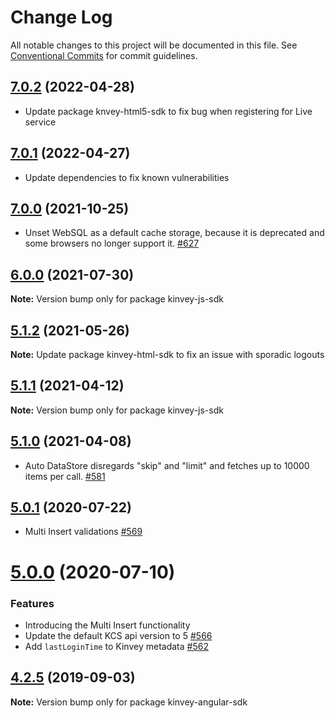 # Change Log

All notable changes to this project will be documented in this file.
See [Conventional Commits](https://conventionalcommits.org) for commit guidelines.

## [7.0.2](https://github.com/Kinvey/js-sdk/compare/kinvey-angular-sdk@7.0.1...kinvey-angular-sdk@7.0.2) (2022-04-28)

* Update package knvey-html5-sdk to fix bug when registering for Live service





## [7.0.1](https://github.com/Kinvey/js-sdk/compare/kinvey-angular-sdk@7.0.0...kinvey-angular-sdk@7.0.1) (2022-04-27)

* Update dependencies to fix known vulnerabilities





## [7.0.0](https://github.com/Kinvey/js-sdk/compare/kinvey-angular-sdk@6.0.0...kinvey-angular-sdk@7.0.0) (2021-10-25)

* Unset WebSQL as a default cache storage, because it is deprecated and some browsers no longer support it. [#627](https://github.com/Kinvey/js-sdk/pull/627)





## [6.0.0](https://github.com/Kinvey/js-sdk/compare/kinvey-angular-sdk@5.1.1...kinvey-angular-sdk@6.0.0) (2021-07-30)

**Note:** Version bump only for package kinvey-js-sdk




## [5.1.2](https://github.com/Kinvey/js-sdk/compare/kinvey-angular-sdk@5.1.1...kinvey-angular-sdk@5.1.2) (2021-05-26)

**Note:** Update package kinvey-html-sdk to fix an issue with sporadic logouts





## [5.1.1](https://github.com/Kinvey/js-sdk/compare/kinvey-angular-sdk@5.1.0...kinvey-angular-sdk@5.1.1) (2021-04-12)

**Note:** Version bump only for package kinvey-js-sdk





## [5.1.0](https://github.com/Kinvey/js-sdk/compare/kinvey-angular-sdk@5.0.1...kinvey-angular-sdk@5.1.0) (2021-04-08)

* Auto DataStore disregards "skip" and "limit" and fetches up to 10000 items per call. [#581](https://github.com/Kinvey/js-sdk/pull/581)





## [5.0.1](https://github.com/Kinvey/js-sdk/compare/kinvey-angular-sdk@5.0.0...kinvey-angular-sdk@5.0.1) (2020-07-22)

* Multi Insert validations [#569](https://github.com/Kinvey/js-sdk/pull/569)





# [5.0.0](https://github.com/Kinvey/js-sdk/compare/kinvey-angular-sdk@4.2.5...kinvey-angular-sdk@5.0.0) (2020-07-10)

### Features

* Introducing the Multi Insert functionality
* Update the default KCS api version to 5 [#566](https://github.com/Kinvey/js-sdk/pull/566)
* Add `lastLoginTime` to Kinvey metadata [#562](https://github.com/Kinvey/js-sdk/pull/562)





## [4.2.5](https://github.com/Kinvey/js-sdk/compare/kinvey-angular-sdk@4.2.3...kinvey-angular-sdk@4.2.5) (2019-09-03)

**Note:** Version bump only for package kinvey-angular-sdk

